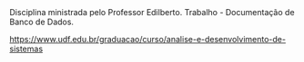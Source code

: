 <br/>
<br/>

Disciplina ministrada pelo Professor Edilberto.  Trabalho - Documentação de Banco de Dados.

https://www.udf.edu.br/graduacao/curso/analise-e-desenvolvimento-de-sistemas

<br/>
<br/>
